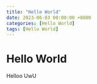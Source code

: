 ```yaml
---
title: "Hello World"
date: 2023-06-03 00:00:00 +0800
categories: [Hello World]
tags: [Hello World]
---
```


# Hello World

Helloo UwU